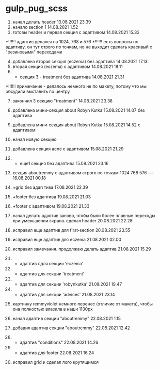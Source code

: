 # gulp_pug_scss

1) начал делать header 13.08.2021 23.39
2) начало section 1 14.08.2021 1.52
3) готовы header и первая секция с адаптивом 14.08.2021 15.33

*!!!!!! адаптив делался на 1024, 768 и 576 
*!!!!!! есть вопросы по адаптиву. он тут строго по точкам, но не выходит сделать красивый с "резиновыми" переходами

4) добавлена вторая секция (eczema) без адаптива 14.08.2021 17.13
5) вторая секция (eczema) c адаптивом 14.08.2021 18.11
6) + секция 3 - treatment без адаптива 14.08.2021 21.31

*!!!!!! примечание - делалось немного не по макету, потому что мы обсудили выставить по центру

7) закончил 3 секцию "treatment" 14.08.2021 23.38

8) добавлена мини-секция about Robyn Kutka 15.08.2021 14.07  без адаптива
9) добавлена мини-секция about Robyn Kutka 15.08.2021 14.52  c адаптивом

10) начал новую секцию


11) добавлена секция acne с адаптивом 15.08.2021 21.29

12) + еще1 секция без адаптива 15.08.2021 23.16

13) секция aboutremmy с адаптивом строго по точкам 1024 768 576 --- 16.08.2021 00.18

14) +grid без адап тива 17.08.2021 22.39

15) +footer без адаптива 19.08.2021 21.03

16) +footer с адаптивом 19.08.2021 21.33

17) начал делать адаптив заново, чтобы были более плавные переходы при уменьшении экрана.  сделал header 20.08.2021 22.28

18) исправил еще адаптив для first-section 20.08.2021 23.55

19) исправил еще адаптив для eczema 21.08.2021 02.00
20) исправил замечания. продолжаю делать адаптив 21.08.2021 15.29

21) + адаптив лдля секции 'eczema'
22) + адаптив для секции 'treatment'
22) + адаптив для секции 'robynkutka' 21.08.2021 19.47
23) + адаптив для секции 'advices' 21.08.2021 23.14
24) картинку remmyviolet немного перенес (отличие от макета), чтобы она полностью влазила в наши 1130px
25) начал адаптив секции "aboutremmy" 22.08.2021 1.15
26) добавил адаптив секции "aboutremmy" 22.08.2021 12.42
27) + адаптив "conditions" 22.08.2021 14.26
28) + адаптив для footer 22.08.2021 16.24
29) исправил grid и сделал лого крутящимся
